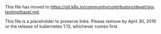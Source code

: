 This file has moved to https://git.k8s.io/community/contributors/devel/sig-testing/bazel.md.

This file is a placeholder to preserve links.  Please remove by April 30, 2019 or the release of kubernetes 1.13, whichever comes first.